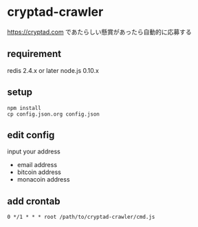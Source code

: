 cryptad-crawler
===============

https://cryptad.com であたらしい懸賞があったら自動的に応募する

requirement
-----------

redis 2.4.x or later
node.js 0.10.x

setup
-----

```
npm install
cp config.json.org config.json
```

edit config
-----------

input your address

- email address
- bitcoin address
- monacoin address

add crontab
-----------

```
0 */1 * * * root /path/to/cryptad-crawler/cmd.js
```

